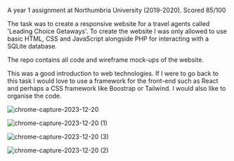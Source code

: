 A year 1 assignment at Northumbria University (2019-2020). Scored 85/100

The task was to create a responsive website for a travel agents called 'Leading Choice Getaways'. To create the website I was only allowed to use basic HTML, CSS and JavaScript alongside PHP for interacting with a SQLite database.

The repo contains all code and wireframe mock-ups of the website.

This was a good introduction to web technologies. If I were to go back to this task I would love to use a framework for the front-end such as React and perhaps a CSS framework like Boostrap or Tailwind. I would also like to organise the code.

![chrome-capture-2023-12-20](https://github.com/Reece-Carruthers/leading-choice-getaways/assets/99188015/36da6736-02a5-4310-8dac-6ce9cfb94122)

![chrome-capture-2023-12-20 (1)](https://github.com/Reece-Carruthers/leading-choice-getaways/assets/99188015/fa764658-f19f-4553-af05-c7a73fb5bafb)

![chrome-capture-2023-12-20 (3)](https://github.com/Reece-Carruthers/leading-choice-getaways/assets/99188015/8cd71323-8274-4ac7-95ff-b98bf593af47)

![chrome-capture-2023-12-20 (2)](https://github.com/Reece-Carruthers/leading-choice-getaways/assets/99188015/51fbec34-1f5d-4af0-baa2-92414cfdc585)
